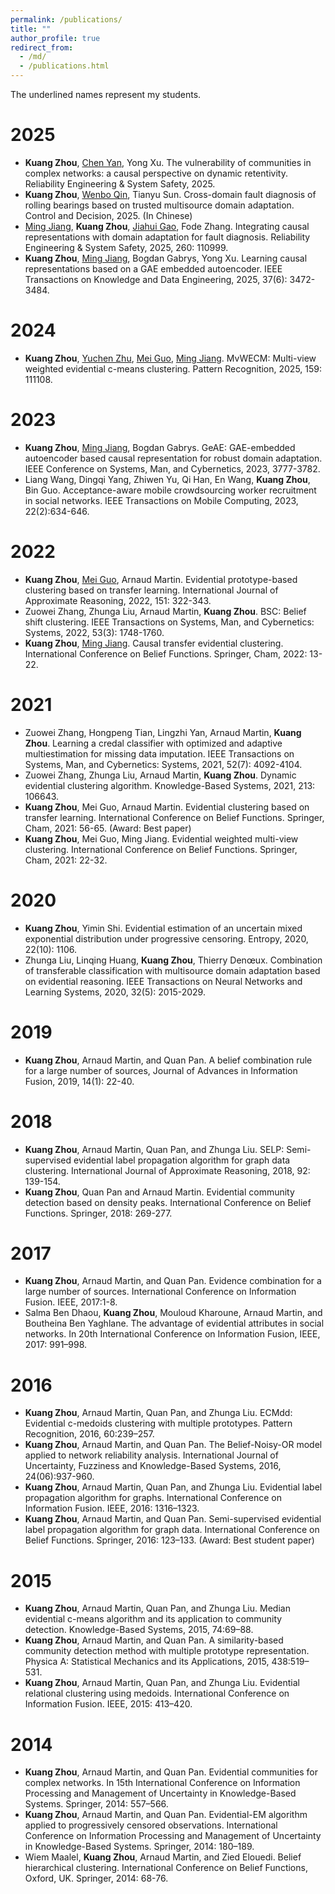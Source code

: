 ```yaml
---
permalink: /publications/
title: ""
author_profile: true
redirect_from: 
  - /md/
  - /publications.html
---
```


The underlined names represent my students.

# 2025

- **Kuang Zhou**, <u>Chen Yan</u>, Yong Xu. The vulnerability of communities in complex networks: a causal perspective on dynamic retentivity. Reliability Engineering & System Safety, 2025. 
- **Kuang Zhou**, <u>Wenbo Qin</u>, Tianyu Sun. Cross-domain fault diagnosis of rolling bearings based on trusted multisource domain adaptation. Control and Decision, 2025. (In Chinese)
- <u>Ming Jiang</u>, **Kuang Zhou**, <u>Jiahui Gao</u>, Fode Zhang. Integrating causal representations with domain adaptation for fault diagnosis. Reliability Engineering & System Safety, 2025, 260: 110999. 
- **Kuang Zhou**, <u>Ming Jiang</u>, Bogdan Gabrys, Yong Xu. Learning causal representations based on a GAE embedded autoencoder. IEEE Transactions on Knowledge and Data Engineering, 2025, 37(6): 3472-3484. 

# 2024 

- **Kuang Zhou**, <u>Yuchen Zhu</u>, <u>Mei Guo</u>, <u>Ming Jiang</u>. MvWECM: Multi-view weighted evidential c-means clustering. Pattern Recognition, 2025, 159: 111108.

# 2023

- **Kuang Zhou**, <u>Ming Jiang</u>, Bogdan Gabrys. GeAE: GAE-embedded autoencoder based causal representation for robust domain adaptation. IEEE Conference on Systems, Man, and Cybernetics, 2023, 3777-3782.
- Liang Wang, Dingqi Yang, Zhiwen Yu, Qi Han, En Wang, **Kuang Zhou**, Bin Guo. Acceptance-aware mobile crowdsourcing worker recruitment in social networks. IEEE Transactions on Mobile Computing, 2023, 22(2):634-646.

# 2022

- **Kuang Zhou**, <u>Mei Guo</u>, Arnaud Martin. Evidential prototype-based clustering based on transfer learning. International Journal of Approximate Reasoning, 2022, 151: 322-343. 
- Zuowei Zhang, Zhunga Liu, Arnaud Martin, **Kuang Zhou**. BSC: Belief shift clustering. IEEE Transactions on Systems, Man, and Cybernetics: Systems, 2022, 53(3): 1748-1760.
- **Kuang Zhou**, <u>Ming Jiang</u>. Causal transfer evidential clustering. International Conference on Belief Functions. Springer, Cham, 2022: 13-22.

# 2021

- Zuowei Zhang, Hongpeng Tian, Lingzhi Yan, Arnaud Martin, **Kuang Zhou**. Learning a credal classifier with optimized and adaptive multiestimation for missing data imputation. IEEE Transactions on Systems, Man, and Cybernetics: Systems, 2021, 52(7): 4092-4104.
- Zuowei Zhang, Zhunga Liu, Arnaud Martin, **Kuang Zhou**. Dynamic evidential clustering algorithm. Knowledge-Based Systems, 2021, 213: 106643.
- **Kuang Zhou**, Mei Guo, Arnaud Martin. Evidential clustering based on transfer learning. International Conference on Belief Functions. Springer, Cham, 2021: 56-65. (Award: Best paper)
- **Kuang Zhou**, Mei Guo, Ming Jiang. Evidential weighted multi-view clustering. International Conference on Belief Functions. Springer, Cham, 2021: 22-32.

# 2020

- **Kuang Zhou**, Yimin Shi. Evidential estimation of an uncertain mixed exponential distribution under progressive censoring. Entropy, 2020, 22(10): 1106.
- Zhunga Liu, Linqing Huang, **Kuang Zhou**, Thierry Denœux. Combination of transferable classification with multisource domain adaptation based on evidential reasoning. IEEE Transactions on Neural Networks and Learning Systems, 2020, 32(5): 2015-2029.

# 2019

- **Kuang Zhou**, Arnaud Martin, and Quan Pan. A belief combination rule for a large number of sources, Journal of Advances in Information Fusion, 2019, 14(1): 22-40.

# 2018

- **Kuang Zhou**, Arnaud Martin, Quan Pan, and Zhunga Liu. SELP: Semi-supervised evidential label propagation algorithm for graph data clustering. International Journal of Approximate Reasoning, 2018, 92: 139-154.
- **Kuang Zhou**, Quan Pan and Arnaud Martin. Evidential community detection based on density peaks. International Conference on Belief Functions. Springer, 2018: 269-277.


# 2017

- **Kuang Zhou**, Arnaud Martin, and Quan Pan. Evidence combination for a large number of sources. International Conference on Information Fusion. IEEE, 2017:1-8.
- Salma Ben Dhaou, **Kuang Zhou**, Mouloud Kharoune, Arnaud Martin, and Boutheina Ben Yaghlane. The advantage of evidential attributes in social networks. In 20th International Conference on Information Fusion, IEEE, 2017: 991–998.

# 2016

- **Kuang Zhou**, Arnaud Martin, Quan Pan, and Zhunga Liu. ECMdd: Evidential c-medoids clustering with multiple prototypes. Pattern Recognition, 2016, 60:239–257.
- **Kuang Zhou**, Arnaud Martin, and Quan Pan. The Belief-Noisy-OR model applied to network reliability analysis. International Journal of Uncertainty, Fuzziness and Knowledge-Based Systems, 2016, 24(06):937-960.
- **Kuang Zhou**, Arnaud Martin, Quan Pan, and Zhunga Liu. Evidential label propagation algorithm for graphs. International Conference on Information Fusion. IEEE, 2016: 1316–1323.
- **Kuang Zhou**, Arnaud Martin, and Quan Pan. Semi-supervised evidential label propagation algorithm for graph data. International Conference on Belief Functions. Springer, 2016: 123–133. (Award: Best student paper)

# 2015

- **Kuang Zhou**, Arnaud Martin, Quan Pan, and Zhunga Liu. Median evidential c-means algorithm and its application to community detection. Knowledge-Based Systems, 2015, 74:69–88.
- **Kuang Zhou**, Arnaud Martin, and Quan Pan. A similarity-based community detection method with multiple prototype representation. Physica A: Statistical Mechanics and its Applications, 2015, 438:519–531.
- **Kuang Zhou**, Arnaud Martin, Quan Pan, and Zhunga Liu. Evidential relational clustering using medoids. International Conference on Information Fusion. IEEE, 2015: 413–420.

# 2014

- **Kuang Zhou**, Arnaud Martin, and Quan Pan. Evidential communities for complex networks. In 15th International Conference on Information Processing and Management of Uncertainty in Knowledge-Based Systems. Springer, 2014: 557–566.
- **Kuang Zhou**, Arnaud Martin, and Quan Pan. Evidential-EM algorithm applied to progressively censored observations. International Conference on Information Processing and Management of Uncertainty in Knowledge-Based Systems. Springer, 2014: 180–189.
- Wiem Maalel, **Kuang Zhou**, Arnaud Martin, and Zied Elouedi. Belief hierarchical clustering. International Conference on Belief Functions, Oxford, UK. Springer, 2014: 68-76.



